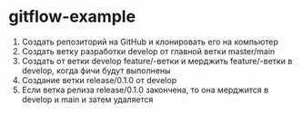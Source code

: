 # gitflow-example

1. Создать репозиторий на GitHub и клонировать его на компьютер
2. Создать ветку разработки develop от главной ветки master/main
3. Создать от ветки develop feature/-ветки и мерджить feature/-ветки в develop, когда фичи будут выполнены
4. Создание ветки release/0.1.0 от develop
5. Если ветка релиза release/0.1.0 закончена, то она мерджится в develop и main и затем удаляется

